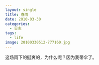 ```yaml
---
layout: single
title: 春雨
date: 2010-03-30
categories:
  - 日志
tags:
  - life
image: 20100330512-777160.jpg
---
```


这场雨下的挺爽的，为什么呢？因为我带伞了。
